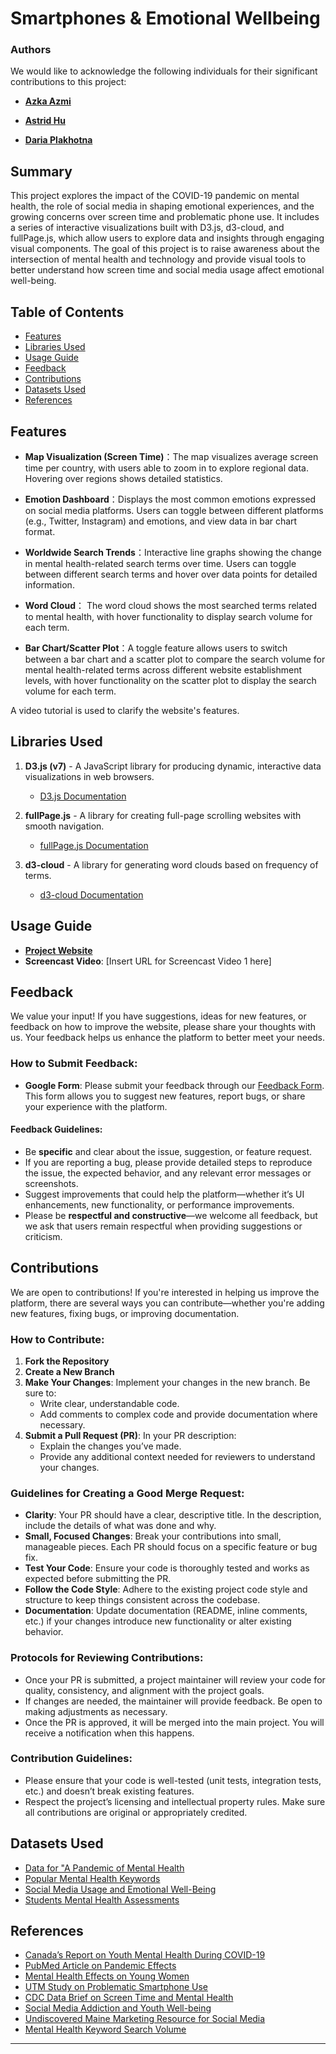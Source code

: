 # Smartphones & Emotional Wellbeing

### Authors
We would like to acknowledge the following individuals for their significant contributions to this project:

- [**Azka Azmi**](https://github.com/akazee)

- [**Astrid Hu**](https://github.com/astridhu123)

- [**Daria Plakhotna**](https://github.com/plachotnao)

## Summary

This project explores the impact of the COVID-19 pandemic on mental health, the role of social media in shaping 
emotional experiences, and the growing concerns over screen time and problematic phone use. It includes a series of 
interactive visualizations built with D3.js, d3-cloud, and fullPage.js, which allow users to explore data and insights 
through engaging visual components. The goal of this project is to raise awareness about the intersection of mental 
health and technology and provide visual tools to better understand how screen time and social media usage affect 
emotional well-being.

## Table of Contents
- [Features](#Features)
- [Libraries Used](#Libraries-Used)
- [Usage Guide](#Usage-Guide)
- [Feedback](#Feedback)
- [Contributions](#Contributions)
- [Datasets Used](#Datasets-Used)
- [References](#References)

## Features
- **Map Visualization (Screen Time)**：The map visualizes average screen time per country, with users able to zoom in to explore regional data. Hovering over regions shows detailed statistics.

- **Emotion Dashboard**：Displays the most common emotions expressed on social media platforms. Users can toggle between different platforms (e.g., Twitter, Instagram) and emotions, and view data in bar chart format.

- **Worldwide Search Trends**：Interactive line graphs showing the change in mental health-related search terms over time. Users can toggle between different search terms and hover over data points for detailed information.

- **Word Cloud**： The word cloud shows the most searched terms related to mental health, with hover functionality to display search volume for each term.

- **Bar Chart/Scatter Plot**：A toggle feature allows users to switch between a bar chart and a scatter plot to compare the search volume for mental health-related terms across different website establishment levels, with hover functionality on the scatter plot to display the search volume for each term.

A video tutorial is used to clarify the website's features.

## Libraries Used
1. **D3.js (v7)** - A JavaScript library for producing dynamic, interactive data visualizations in web browsers.
    - [D3.js Documentation](https://d3js.org/)

2. **fullPage.js** - A library for creating full-page scrolling websites with smooth navigation.
    - [fullPage.js Documentation](https://alvarotrigo.com/fullPage/)

3. **d3-cloud** - A library for generating word clouds based on frequency of terms.
    - [d3-cloud Documentation](https://github.com/jasondavies/d3-cloud)

## Usage Guide
- [**Project Website**](https://astridhu123.github.io/Smartphones-Emotional-Wellbeing-Website/)
- **Screencast Video**: [Insert URL for Screencast Video 1 here]

## Feedback
We value your input! If you have suggestions, ideas for new features, or feedback on how to improve the website,
please share your thoughts with us. Your feedback helps us enhance the platform to better meet your needs.

### How to Submit Feedback:
- **Google Form**: Please submit your feedback through our [Feedback Form](https://forms.gle/hPnEWDMmwLECz76YA). This
  form allows you to suggest new features, report bugs, or share your experience with the platform.

#### Feedback Guidelines:
- Be **specific** and clear about the issue, suggestion, or feature request.
- If you are reporting a bug, please provide detailed steps to reproduce the issue, the expected behavior, and any
  relevant error messages or screenshots.
- Suggest improvements that could help the platform—whether it’s UI enhancements, new functionality, or performance
  improvements.
- Please be **respectful and constructive**—we welcome all feedback, but we ask that users remain respectful when
  providing suggestions or criticism.

## Contributions
We are open to contributions! If you're interested in helping us improve the platform, there are several ways you can
contribute—whether you're adding new features, fixing bugs, or improving documentation.

### How to Contribute:
1. **Fork the Repository**
2. **Create a New Branch**
3. **Make Your Changes**: Implement your changes in the new branch. Be sure to:
    - Write clear, understandable code.
    - Add comments to complex code and provide documentation where necessary.
4. **Submit a Pull Request (PR)**: In your PR description:
    - Explain the changes you’ve made.
    - Provide any additional context needed for reviewers to understand your changes.

### Guidelines for Creating a Good Merge Request:
- **Clarity**: Your PR should have a clear, descriptive title. In the description, include the details of what was done and why.
- **Small, Focused Changes**: Break your contributions into small, manageable pieces. Each PR should focus on a specific feature or bug fix.
- **Test Your Code**: Ensure your code is thoroughly tested and works as expected before submitting the PR.
- **Follow the Code Style**: Adhere to the existing project code style and structure to keep things consistent across the codebase.
- **Documentation**: Update documentation (README, inline comments, etc.) if your changes introduce new functionality or alter existing behavior.

### Protocols for Reviewing Contributions:
- Once your PR is submitted, a project maintainer will review your code for quality, consistency, and alignment with the project goals.
- If changes are needed, the maintainer will provide feedback. Be open to making adjustments as necessary.
- Once the PR is approved, it will be merged into the main project. You will receive a notification when this happens.

### Contribution Guidelines:
- Please ensure that your code is well-tested (unit tests, integration tests, etc.) and doesn’t break existing features.
- Respect the project’s licensing and intellectual property rules. Make sure all contributions are original or appropriately credited.

## Datasets Used
- [Data for "A Pandemic of Mental Health](https://data.mendeley.com/datasets/vmwmn4252k/1)
- [Popular Mental Health Keywords](www.clicks.so/popular-keywords/mental-health-keywords)
- [Social Media Usage and Emotional Well-Being](www.kaggle.com/datasets/emirhanai/social-media-usage-and-emotional-well-being)
- [Students Mental Health Assessments](www.kaggle.com/datasets/sonia22222/students-mental-health-assessments?resource=download)

## References
- [Canada’s Report on Youth Mental Health During COVID-19](https://www.canada.ca/en/public-health/services/reports-publications/health-promotion-chronic-disease-prevention-canada-research-policy-practice/vol-44-no-10-2024/assessing-impact-covid-19-pandemic-mental-health-related-hospitalization-youth-canada-interrupted-time-series-analysis.html)
- [PubMed Article on Pandemic Effects](https://pmc.ncbi.nlm.nih.gov/articles/PMC9932850/)
- [Mental Health Effects on Young Women](https://www150.statcan.gc.ca/n1/pub/82-003-x/2024005/article/00001-eng.htm)
- [UTM Study on Problematic Smartphone Use](https://www.utm.utoronto.ca/main-news/utm-study-finds-problematic-smartphone-use-rising-especially-among-younger-women)
- [CDC Data Brief on Screen Time and Mental Health](https://www.cdc.gov/nchs/products/databriefs/db513.htm#Data%20sources%20and%20methods)
- [Social Media Addiction and Youth Well-being](https://law.stanford.edu/2024/05/20/social-media-addiction-and-mental-health-the-growing-concern-for-youth-well-being/)
- [Undiscovered Maine Marketing Resource for Social Media](https://umaine.edu/undiscoveredmaine/small-business/resources/marketing-for-small-business/social-media-tools/social-media-statistics-details/)
- [Mental Health Keyword Search Volume](https://www.cdc.gov/nchs/products/databriefs/db513.htm)
---
